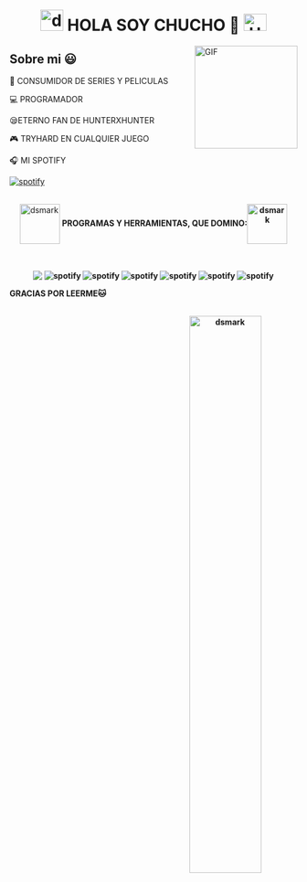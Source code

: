 # <div align="center"><img alt="dsmark" height="37px" width="40px" src="https://c.tenor.com/P7zWdgA3E2EAAAAi/spunchbob-the-g.gif"></img> HOLA SOY CHUCHO 💪  <img alt="Hola" height="30px" width="40px" src="https://emojipedia-us.s3.amazonaws.com/source/skype/289/ghost_1f47b.png"></img>

</div>

<img align="right" alt="GIF" height="180px" src="https://media.giphy.com/media/Ah3zHH7hvsSB2/giphy.gif" />

<h2>Sobre mi 😃</h2>
<!--Intro start-->

<p align="left">

🎥 CONSUMIDOR DE SERIES Y PELICULAS

💻 PROGRAMADOR

😪ETERNO FAN DE HUNTERXHUNTER

🎮 TRYHARD EN CUALQUIER JUEGO



🎧 MI SPOTIFY
<p align="left">
<a href="https://spotify.link/3Q95gTgoiKb" target="blank"><img align="center" src="https://img.shields.io/badge/Spotify-1ED760?&style=for-the-badge&logo=spotify&logoColor=white" alt="spotify"  /></a>
</p>
<br>

<div align="center">
<img alt="dsmark" align="center" height="70px" width="70px" src="https://c.tenor.com/cXlrPENTVkEAAAAi/chika-dance.gif">
 <b> PROGRAMAS Y HERRAMIENTAS, QUE DOMINO:<img alt="dsmark" align="center" height="70px" width="70px" src="https://c.tenor.com/cXlrPENTVkEAAAAi/chika-dance.gif">
 <p align="left"> <a><img align="https://img.shields.io/badge/HTML-239120?style=for-the-badge&logo=html5&logoColor=white"  /></a></p><br>
 <a><img align="center" src="https://img.shields.io/badge/JavaScript-F7DF1E?style=for-the-badge&logo=javascript&logoColor=black"  /></a>
<a><img align="center" src="https://img.shields.io/badge/CSS-239120?&style=for-the-badge&logo=css3&logoColor=white" alt="spotify"  /></a>
<a><img align="center" src="https://img.shields.io/badge/C%2B%2B-00599C?style=for-the-badge&logo=c%2B%2B&logoColor=white" alt="spotify"  /></a>
<a><img align="center" src="https://img.shields.io/badge/Java-ED8B00?style=for-the-badge&logo=openjdk&logoColor=white" alt="spotify"  /></a>
<a><img align="center" src="https://img.shields.io/badge/PHP-777BB4?style=for-the-badge&logo=php&logoColor=white" alt="spotify"  /></a>
<a><img align="center" src="https://img.shields.io/badge/HTML-239120?style=for-the-badge&logo=html5&logoColor=white" alt="spotify"  /></a>
<a><img align="center" src="https://img.shields.io/badge/MySQL-00000F?style=for-the-badge&logo=mysql&logoColor=white" alt="spotify"  /></a>

<p align="left">
GRACIAS POR LEERME🐱
</p>
<br>

<img alt="dsmark" align="right"  height="50%" width="50%" src="https://c.tenor.com/NzrqQHFBVz8AAAAj/kitty-transparent.gif">



